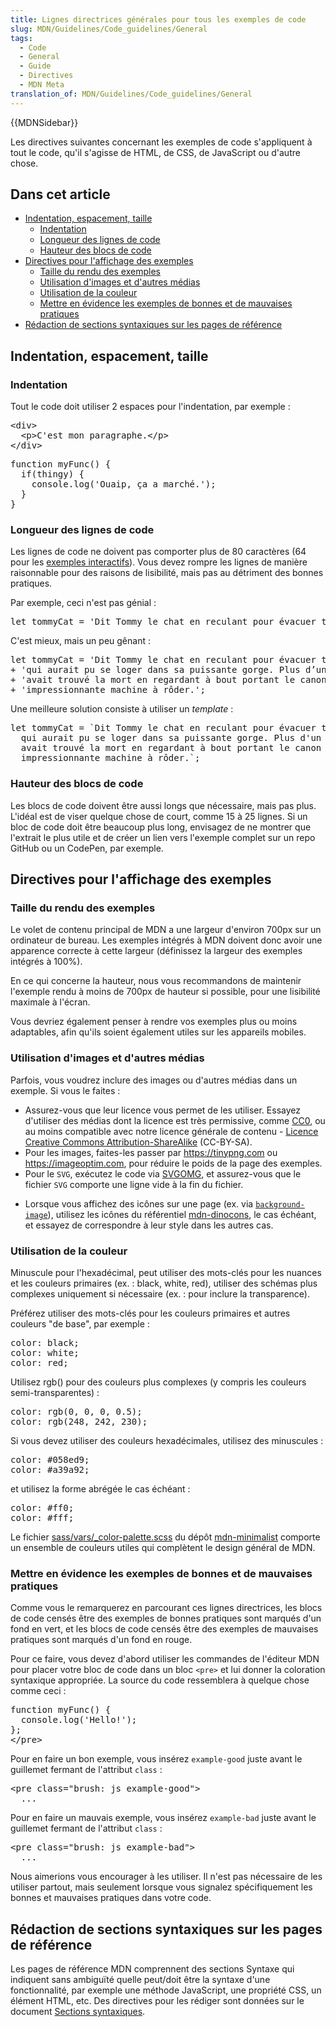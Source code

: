```yaml
---
title: Lignes directrices générales pour tous les exemples de code
slug: MDN/Guidelines/Code_guidelines/General
tags:
  - Code
  - General
  - Guide
  - Directives
  - MDN Meta
translation_of: MDN/Guidelines/Code_guidelines/General
---
```

<div>{{MDNSidebar}}</div>

<p>Les directives suivantes concernant les exemples de code s'appliquent à tout le code, qu'il s'agisse de HTML, de CSS, de JavaScript ou d'autre chose.</p>

<h2 id="In_this_article">Dans cet article</h2>

<ul>
 <li><a href="#indentation_spacing_size">Indentation, espacement, taille</a>

  <ul>
   <li><a href="#indentation">Indentation</a></li>
   <li><a href="#code_line_length">Longueur des lignes de code</a></li>
   <li><a href="#code_block_height">Hauteur des blocs de code</a></li>
  </ul>
 </li>
 <li><a href="#guidelines_for_displaying_examples">Directives pour l'affichage des exemples</a>
  <ul>
   <li><a href="#size_of_rendered_example">Taille du rendu des exemples</a></li>
   <li><a href="#use_of_images_and_other_media">Utilisation d'images et d'autres médias</a></li>
   <li><a href="#use_of_color">Utilisation de la couleur</a></li>
   <li><a href="#highlight_good_and_bad_practice_examples">Mettre en évidence les exemples de bonnes et de mauvaises pratiques</a></li>
  </ul>
 </li>
 <li><a href="#writing_syntax_sections_on_reference_pages">Rédaction de sections syntaxiques sur les pages de référence</a></li>
</ul>

<h2 id="Indentation_spacing_size">Indentation, espacement, taille</h2>

<h3 id="Indentation">Indentation</h3>

<p>Tout le code doit utiliser 2 espaces pour l'indentation, par exemple :</p>

<pre class="brush: html example-good">&lt;div&gt;
  &lt;p&gt;C'est mon paragraphe.&lt;/p&gt;
&lt;/div&gt;</pre>

<pre class="brush: js example-good">function myFunc() {
  if(thingy) {
    console.log('Ouaip, ça a marché.');
  }
}</pre>

<h3 id="Code_line_length">Longueur des lignes de code</h3>

<p>Les lignes de code ne doivent pas comporter plus de 80 caractères (64 pour les <a href="https://github.com/mdn/interactive-examples">exemples interactifs</a>). Vous devez rompre les lignes de manière raisonnable pour des raisons de lisibilité, mais pas au détriment des bonnes pratiques.</p>

<p>Par exemple, ceci n'est pas génial :</p>

<pre class="brush: js example-bad">let tommyCat = 'Dit Tommy le chat en reculant pour évacuer tout corps étranger qui aurait pu se loger dans sa puissante gorge. Plus d'un gros rat de gouttière avait trouvé la mort en regardant à bout portant le canon caverneux de cette impressionnante machine à rôder.';</pre>

<p>C'est mieux, mais un peu gênant :</p>

<pre class="brush: js">let tommyCat = 'Dit Tommy le chat en reculant pour évacuer tout corps étranger '
+ 'qui aurait pu se loger dans sa puissante gorge. Plus d’un gros rat de gouttière '
+ 'avait trouvé la mort en regardant à bout portant le canon caverneux de cette '
+ 'impressionnante machine à rôder.';</pre>

<p>Une meilleure solution consiste à utiliser un <i>template</i> :</p>

<pre class="brush: js example-good">let tommyCat = `Dit Tommy le chat en reculant pour évacuer tout corps étranger
  qui aurait pu se loger dans sa puissante gorge. Plus d'un gros rat de gouttière
  avait trouvé la mort en regardant à bout portant le canon caverneux de cette
  impressionnante machine à rôder.`;</pre>

<h3 id="Code_block_height">Hauteur des blocs de code</h3>

<p>Les blocs de code doivent être aussi longs que nécessaire, mais pas plus. L'idéal est de viser quelque chose de court, comme 15 à 25 lignes. Si un bloc de code doit être beaucoup plus long, envisagez de ne montrer que l'extrait le plus utile et de créer un lien vers l'exemple complet sur un repo GitHub ou un CodePen, par exemple.</p>

<h2 id="Guidelines_for_displaying_examples">Directives pour l'affichage des exemples</h2>

<h3 id="Size_of_rendered_example">Taille du rendu des exemples</h3>

<p>Le volet de contenu principal de MDN a une largeur d'environ 700px sur un ordinateur de bureau. Les exemples intégrés à MDN doivent donc avoir une apparence correcte à cette largeur (définissez la largeur des exemples intégrés à 100%).</p>

<p>En ce qui concerne la hauteur, nous vous recommandons de maintenir l'exemple rendu à moins de 700px de hauteur si possible, pour une lisibilité maximale à l'écran.</p>

<p>Vous devriez également penser à rendre vos exemples plus ou moins adaptables, afin qu'ils soient également utiles sur les appareils mobiles.</p>

<h3 id="Use_of_images_and_other_media">Utilisation d'images et d'autres médias</h3>

<p>Parfois, vous voudrez inclure des images ou d'autres médias dans un exemple. Si vous le faites :</p>

<ul>
  <li>Assurez-vous que leur licence vous permet de les utiliser. Essayez d'utiliser des médias dont la licence est très permissive, comme <a href="https://creativecommons.org/share-your-work/public-domain/cc0/">CC0</a>, ou au moins compatible avec notre licence générale de contenu - <a href="https://creativecommons.org/licenses/by-sa/2.5/">Licence Creative Commons Attribution-ShareAlike</a> (CC-BY-SA).</li>
  <li>Pour les images, faites-les passer par <a href="https://tinypng.com">https://tinypng.com</a> ou <a href="https://imageoptim.com">https://imageoptim.com</a>, pour réduire le poids de la page des exemples.</li>
  <li>Pour le <code>SVG</code>, exécutez le code via <a href="https://jakearchibald.github.io/svgomg/">SVGOMG</a>, et assurez-vous que le fichier <code>SVG</code> comporte une ligne vide à la fin du fichier.</li>
  <li>
    <p>Lorsque vous affichez des icônes sur une page (ex. via <a href="/fr/docs/Web/CSS/background-image"><code>background-image</code></a>), utilisez les icônes du référentiel <a href="https://github.com/mdn/mdn-dinocons">mdn-dinocons</a>, le cas échéant, et essayez de correspondre à leur style dans les autres cas.</p>
  </li>
</ul>

<h3 id="Use_of_color">Utilisation de la couleur</h3>

<p>Minuscule pour l'hexadécimal, peut utiliser des mots-clés pour les nuances et les couleurs primaires (ex. : black, white, red), utiliser des schémas plus complexes uniquement si nécessaire (ex. : pour inclure la transparence).</p>

<p>Préférez utiliser des mots-clés pour les couleurs primaires et autres couleurs "de base", par exemple :</p>

<pre class="brush: css example-good">
color: black;
color: white;
color: red;
</pre>

<p>Utilisez rgb() pour des couleurs plus complexes (y compris les couleurs semi-transparentes) :</p>

<pre class="brush: css example-good">
color: rgb(0, 0, 0, 0.5);
color: rgb(248, 242, 230);
</pre>

<p>Si vous devez utiliser des couleurs hexadécimales, utilisez des minuscules :</p>

<pre class="brush: css example-good">
color: #058ed9;
color: #a39a92;
</pre>

<p>et utilisez la forme abrégée le cas échéant :</p>

<pre class="brush: css example-good">
color: #ff0;
color: #fff;
</pre>

<p>Le fichier <a href="https://github.com/mdn/mdn-minimalist/blob/main/sass/vars/_color-palette.scss">sass/vars/_color-palette.scss</a> du dépôt <a href="https://github.com/mdn/mdn-minimalist">mdn-minimalist</a> comporte un ensemble de couleurs utiles qui complètent le design général de MDN.</p>

<h3 id="Highlight_good_and_bad_practice_examples">Mettre en évidence les exemples de bonnes et de mauvaises pratiques</h3>

<p>Comme vous le remarquerez en parcourant ces lignes directrices, les blocs de code censés être des exemples de bonnes pratiques sont marqués d'un fond en vert, et les blocs de code censés être des exemples de mauvaises pratiques sont marqués d'un fond en rouge.</p>

<p>Pour ce faire, vous devez d'abord utiliser les commandes de l'éditeur MDN pour placer votre bloc de code dans un bloc <code>&lt;pre&gt;</code> et lui donner la coloration syntaxique appropriée. La source du code ressemblera à quelque chose comme ceci :</p>

<pre class="brush: js">
function myFunc() {
  console.log('Hello!');
};
&lt;/pre&gt;
</pre>

<p>Pour en faire un bon exemple, vous insérez <code>example-good</code> juste avant le guillemet fermant de l'attribut <code>class</code> :</p>

<pre class="brush: html">&lt;pre class="brush: js example-good"&gt;
  ...
</pre>

<p>Pour en faire un mauvais exemple, vous insérez <code>example-bad</code> juste avant le guillemet fermant de l'attribut <code>class</code> :</p>

<pre class="brush: html">&lt;pre class="brush: js example-bad"&gt;
  ...
</pre>

<p>Nous aimerions vous encourager à les utiliser. Il n'est pas nécessaire de les utiliser partout, mais seulement lorsque vous signalez spécifiquement les bonnes et mauvaises pratiques dans votre code.</p>

<h2 id="Writing_syntax_sections_on_reference_pages">Rédaction de sections syntaxiques sur les pages de référence</h2>

<p>Les pages de référence MDN comprennent des sections Syntaxe qui indiquent sans ambiguïté quelle peut/doit être la syntaxe d'une fonctionnalité, par exemple une méthode JavaScript, une propriété CSS, un élément HTML, etc. Des directives pour les rédiger sont données sur le document <a href="/fr/docs/MDN/Structures/Syntax_sections">Sections syntaxiques</a>.</p>
